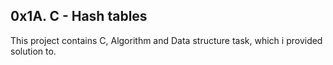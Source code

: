 ## 0x1A. C - Hash tables
This project contains C, Algorithm and Data structure task, which i provided solution to.